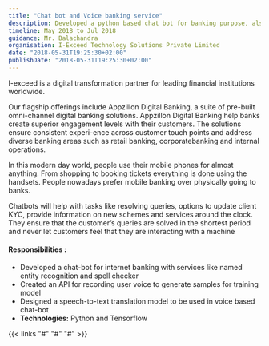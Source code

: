 ```yaml
---
title: "Chat bot and Voice banking service"
description: Developed a python based chat bot for banking purpose, also speech recognition models for voice banking
timeline: May 2018 to Jul 2018
guidance: Mr. Balachandra
organisation: I-Exceed Technology Solutions Private Limited
date: "2018-05-31T19:25:30+02:00"
publishDate: "2018-05-31T19:25:30+02:00"
---
```


I-exceed is a digital transformation partner for leading financial institutions worldwide. 

<!--more-->

Our flagship offerings include Appzillon Digital Banking, a suite of pre-built omni-channel digital banking solutions. Appzillon Digital Banking help banks create superior engagement levels with their customers. The solutions ensure consistent experi-ence across customer touch points and address diverse banking areas such as retail banking, corporatebanking and internal operations.

In this modern day world, people use their mobile phones for almost anything. From shopping to booking tickets everything is done using the handsets. People nowadays prefer mobile banking over physically going to banks. 

Chatbots will help with tasks like resolving queries, options to update client KYC, provide information on new schemes and services around the clock. They ensure that the customer’s queries are solved in the shortest period and never let customers feel that they are interacting with a machine

#### **Responsibilities :**


- Developed a chat-bot for internet banking with services like named entity recognition and spell checker
- Created an API for recording user voice to generate samples for training model
- Designed a speech-to-text translation model to be used in voice based chat-bot
- **Technologies:** Python and Tensorflow

{{< links "#" "#" "#" >}}